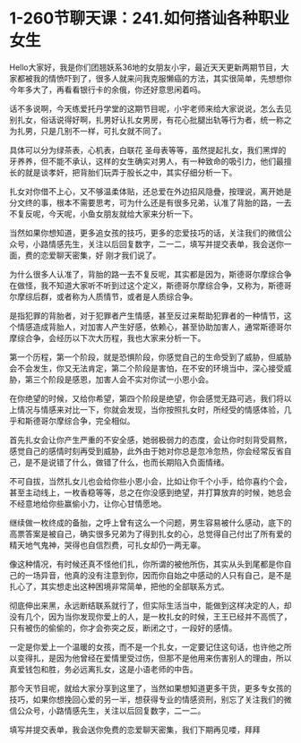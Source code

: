 # 1-260节聊天课：241.如何搭讪各种职业女生

Hello大家好，我是你们团翘妖系36地的女朋友小宇，最近天天更新两期节目，大家都被我的情愤吓到了，很多人就来问我克服懒癌的方法，其实很简单，先想想你今年多大了，再看看银行卡的余俄，你还好意思闲着吗。

话不多说啊，今天练爱托丹学堂的这期节目呢，小宇老师来给大家说说，怎么去见别扎女，俗话说得好啊，扎男好认扎女男房，有花心批腿出轨等行为者，统一称之为扎男，只是几别不一样，可扎女就不同了。

具体可以分为绿茶表，心机表，白联花 圣母表等等，虽然提起扎女，我们黑焊的牙养养，但不能不承认，这样的女生确实对男人，有一种致命的吸引力，他们最擅长的就是谈孝奸，把背胎们玩弄于股长之中，其实仔细分析一下。

扎女对你借不上心，又不够温柔体贴，还总爱在外边招风隐疊，按理说，离开她是分文终的事，根本不需要思考，可为什么还是有很多兄弟，认准了背胎的路，一去不复反呢，今天呢，小鱼女朋友就给大家来分析一下。

当然如果你想知道，更多追女孩的技巧，更多的恋爱技巧的话，关注我们的微信公众号，小路情感先生，关注以后回复数字，二一二，填写并提交表单，我会送你一面，费的恋爱聊天密集，好 刚才我们说了。

为什么很多人认准了，背胎的路一去不复反呢，其实都是因为，斯德哥尔摩综合争在做怪，我不知道大家听不听到过这个定义，斯德哥尔摩综合争，又称为，斯德哥尔摩综后群，或者称为人质情节，或者是人质综合争。

是指犯罪的背胎者，对于犯罪者产生情感，甚至反过来帮助犯罪者的一种情节，这个情感造成背胎人，对加害人产生好感，依赖心，甚至协助加害人，通常斯德哥尔摩综合争，会经历以下次大历程，我也大家来分析一下。

第一个历程，第一个阶段，就是恐惧阶段，你感觉自己的生命受到了威胁，但威胁会不会发生，你又无法肯定，第二个阶段是害怕，在不安的环境当中，深心接受威胁，第三个阶段是感恩，加害人会不实对你试一小恩小会。

在你绝望的时候，又给你希望，第四个阶段是绝望，你会感觉无路可逃，我们将以上情况与情感来对比一下，你就会发现，当你按照扎女时，所经受的情感体验，几乎和斯德哥尔摩综合争，完全相似。

首先扎女会让你产生严重的不安全感，她弱极弱力的态度，会让你时刻背受肩熬，感觉自己的感情时刻再受到威胁，此外由于她对你总是忽冷忽热，你会经常反省自己，是不是说错了什么，做错了什么，也而长期陷入负面情绪。

不可自拔，当然扎女儿也会给你些小恩小会，比如让你千个小手，给你喜约个会，甚至主动线上，一枚香稳等等，总之在你没感到绝望，并打算放弃的时候，她总会不经意地给你些赢偷小力，让你心甘情愿地。

继续做一枚终成的备胎，之呼上曾有这么一个问题，男生容易被什么感动，底下的高票答案是被自己，确实很多兄弟为了得到扎女的心，总觉得自己付出了所有爱的精天地气鬼神，哭得也自信烈费，可扎女却仍一两无辜。

像这种情况，有时候还真不怪他们扎，你所谓的被他所伤，其实从头到尾都是你自己的一场异音，他真的没有注意到你，因而你自始之中感动的人只有自己，是不是扎心了，其实想走出这种困境非常简单，把他的全部联系方式。

彻底伸出来黑，永远断结联系就行了，但实际生活当中，能做到这样决定的人，却没有几个，因为当你发现你爱上的人，是一枚扎女的时候，王王已经并不高慌了，只有被伤的偷偷的，你才会弥突之反，断闭之寸，一段好的感情。

一定是你爱上一个温暖的女孩，而不是一个扎女，一定要记住这句话，也许他之所以变得扎，是因为他曾经在爱情里受过伤，但那不是他用来伤害别人的理由，所以真爱钱包和胜，务必远离扎女，这是小语老师的中告。

那今天节目呢，就给大家分享到这里了，当然如果想知道更多干货，更多专女孩的技巧，如果你想挽回心爱的另一半，想获得专业的情感资刑，别忘了关注我们的微信公众号，小路情感先生，关注以后回复数字，二一二。

填写并提交表单，我会送你免费的恋爱聊天密集，我们下期再见喽，拜拜